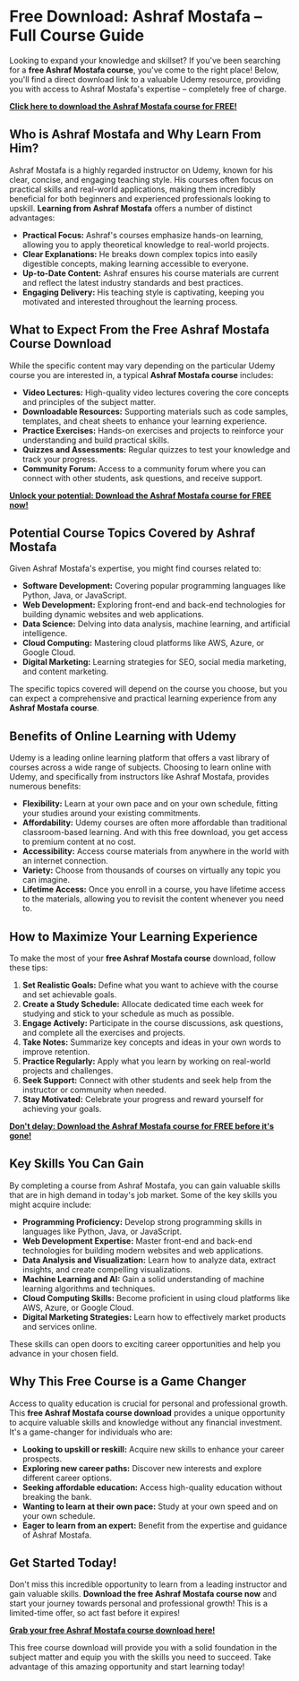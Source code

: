 # Free Download: Ashraf Mostafa – Full Course Guide

Looking to expand your knowledge and skillset? If you've been searching for a **free Ashraf Mostafa course**, you've come to the right place! Below, you'll find a direct download link to a valuable Udemy resource, providing you with access to Ashraf Mostafa's expertise – completely free of charge.

[**Click here to download the Ashraf Mostafa course for FREE!**](https://udemywork.com/ashraf-mostafa)

## Who is Ashraf Mostafa and Why Learn From Him?

Ashraf Mostafa is a highly regarded instructor on Udemy, known for his clear, concise, and engaging teaching style. His courses often focus on practical skills and real-world applications, making them incredibly beneficial for both beginners and experienced professionals looking to upskill. **Learning from Ashraf Mostafa** offers a number of distinct advantages:

*   **Practical Focus:** Ashraf's courses emphasize hands-on learning, allowing you to apply theoretical knowledge to real-world projects.
*   **Clear Explanations:** He breaks down complex topics into easily digestible concepts, making learning accessible to everyone.
*   **Up-to-Date Content:** Ashraf ensures his course materials are current and reflect the latest industry standards and best practices.
*   **Engaging Delivery:** His teaching style is captivating, keeping you motivated and interested throughout the learning process.

## What to Expect From the Free Ashraf Mostafa Course Download

While the specific content may vary depending on the particular Udemy course you are interested in, a typical **Ashraf Mostafa course** includes:

*   **Video Lectures:** High-quality video lectures covering the core concepts and principles of the subject matter.
*   **Downloadable Resources:** Supporting materials such as code samples, templates, and cheat sheets to enhance your learning experience.
*   **Practice Exercises:** Hands-on exercises and projects to reinforce your understanding and build practical skills.
*   **Quizzes and Assessments:** Regular quizzes to test your knowledge and track your progress.
*   **Community Forum:** Access to a community forum where you can connect with other students, ask questions, and receive support.

[**Unlock your potential: Download the Ashraf Mostafa course for FREE now!**](https://udemywork.com/ashraf-mostafa)

## Potential Course Topics Covered by Ashraf Mostafa

Given Ashraf Mostafa's expertise, you might find courses related to:

*   **Software Development:** Covering popular programming languages like Python, Java, or JavaScript.
*   **Web Development:** Exploring front-end and back-end technologies for building dynamic websites and web applications.
*   **Data Science:** Delving into data analysis, machine learning, and artificial intelligence.
*   **Cloud Computing:** Mastering cloud platforms like AWS, Azure, or Google Cloud.
*   **Digital Marketing:** Learning strategies for SEO, social media marketing, and content marketing.

The specific topics covered will depend on the course you choose, but you can expect a comprehensive and practical learning experience from any **Ashraf Mostafa course**.

## Benefits of Online Learning with Udemy

Udemy is a leading online learning platform that offers a vast library of courses across a wide range of subjects. Choosing to learn online with Udemy, and specifically from instructors like Ashraf Mostafa, provides numerous benefits:

*   **Flexibility:** Learn at your own pace and on your own schedule, fitting your studies around your existing commitments.
*   **Affordability:** Udemy courses are often more affordable than traditional classroom-based learning. And with this free download, you get access to premium content at no cost.
*   **Accessibility:** Access course materials from anywhere in the world with an internet connection.
*   **Variety:** Choose from thousands of courses on virtually any topic you can imagine.
*   **Lifetime Access:** Once you enroll in a course, you have lifetime access to the materials, allowing you to revisit the content whenever you need to.

## How to Maximize Your Learning Experience

To make the most of your **free Ashraf Mostafa course** download, follow these tips:

1.  **Set Realistic Goals:** Define what you want to achieve with the course and set achievable goals.
2.  **Create a Study Schedule:** Allocate dedicated time each week for studying and stick to your schedule as much as possible.
3.  **Engage Actively:** Participate in the course discussions, ask questions, and complete all the exercises and projects.
4.  **Take Notes:** Summarize key concepts and ideas in your own words to improve retention.
5.  **Practice Regularly:** Apply what you learn by working on real-world projects and challenges.
6.  **Seek Support:** Connect with other students and seek help from the instructor or community when needed.
7.  **Stay Motivated:** Celebrate your progress and reward yourself for achieving your goals.

[**Don't delay: Download the Ashraf Mostafa course for FREE before it's gone!**](https://udemywork.com/ashraf-mostafa)

## Key Skills You Can Gain

By completing a course from Ashraf Mostafa, you can gain valuable skills that are in high demand in today's job market. Some of the key skills you might acquire include:

*   **Programming Proficiency:** Develop strong programming skills in languages like Python, Java, or JavaScript.
*   **Web Development Expertise:** Master front-end and back-end technologies for building modern websites and web applications.
*   **Data Analysis and Visualization:** Learn how to analyze data, extract insights, and create compelling visualizations.
*   **Machine Learning and AI:** Gain a solid understanding of machine learning algorithms and techniques.
*   **Cloud Computing Skills:** Become proficient in using cloud platforms like AWS, Azure, or Google Cloud.
*   **Digital Marketing Strategies:** Learn how to effectively market products and services online.

These skills can open doors to exciting career opportunities and help you advance in your chosen field.

## Why This Free Course is a Game Changer

Access to quality education is crucial for personal and professional growth. This **free Ashraf Mostafa course download** provides a unique opportunity to acquire valuable skills and knowledge without any financial investment. It's a game-changer for individuals who are:

*   **Looking to upskill or reskill:** Acquire new skills to enhance your career prospects.
*   **Exploring new career paths:** Discover new interests and explore different career options.
*   **Seeking affordable education:** Access high-quality education without breaking the bank.
*   **Wanting to learn at their own pace:** Study at your own speed and on your own schedule.
*   **Eager to learn from an expert:** Benefit from the expertise and guidance of Ashraf Mostafa.

## Get Started Today!

Don't miss this incredible opportunity to learn from a leading instructor and gain valuable skills. **Download the free Ashraf Mostafa course now** and start your journey towards personal and professional growth! This is a limited-time offer, so act fast before it expires!

[**Grab your free Ashraf Mostafa course download here!**](https://udemywork.com/ashraf-mostafa)

This free course download will provide you with a solid foundation in the subject matter and equip you with the skills you need to succeed. Take advantage of this amazing opportunity and start learning today!
